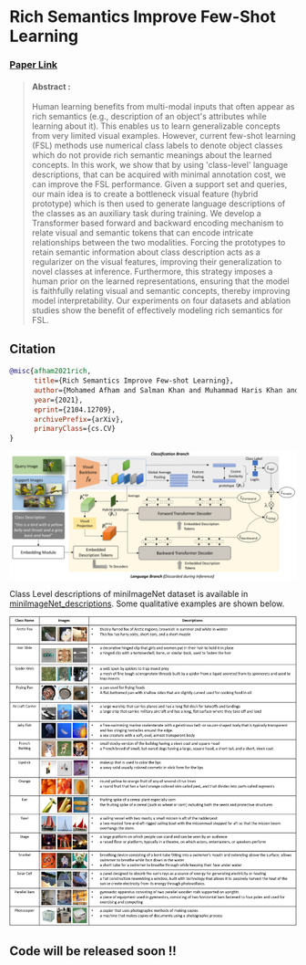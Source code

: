 # Rich Semantics Improve Few-Shot Learning 
### [Paper Link](https://arxiv.org/abs/2104.12709) 

> #### Abstract :
> Human learning benefits from multi-modal inputs that often appear as rich semantics (e.g., description of an object's attributes while learning about it). This enables us to learn generalizable concepts from very limited visual examples. However, current few-shot learning (FSL) methods use numerical class labels to denote object classes which do not provide rich semantic meanings about the learned concepts. In this work, we show that by using  'class-level' language descriptions, that can be acquired with minimal annotation cost, we can improve the FSL performance. Given a support set and queries, our main idea is to create a bottleneck visual feature (hybrid prototype) which is then used to generate language descriptions of the classes as an auxiliary task during training. We develop a Transformer based forward and backward encoding mechanism to relate visual and semantic tokens that can encode intricate relationships between the two modalities. Forcing the prototypes to retain semantic information about class description acts as a regularizer on the visual features, improving their generalization to novel classes at inference. Furthermore, this strategy imposes a human prior on the learned representations, ensuring that the model is faithfully relating visual and semantic concepts, thereby improving model interpretability. Our experiments on four datasets and ablation studies show the benefit of effectively modeling rich semantics for FSL.

## Citation
```bibtex
@misc{afham2021rich,
      title={Rich Semantics Improve Few-shot Learning}, 
      author={Mohamed Afham and Salman Khan and Muhammad Haris Khan and Muzammal Naseer and Fahad Shahbaz Khan},
      year={2021},
      eprint={2104.12709},
      archivePrefix={arXiv},
      primaryClass={cs.CV}
}
```


![alt text](https://github.com/MohamedAfham/RS_FSL/blob/main/Figures/Architecture.png?raw=true)

Class Level descriptions of miniImageNet dataset is available in [miniImageNet_descriptions](./miniImageNet_descriptions). Some qualitative examples are shown below.

![alt text](https://github.com/MohamedAfham/RS_FSL/blob/main/Figures/Dataset.png?raw=true)

## Code will be released soon !!
